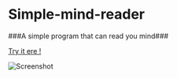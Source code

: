 Simple-mind-reader
==================

###A simple program that can read you mind###

[Try it ere !](http://mindreader.net46.net/)

![Screenshot](http://puu.sh/8uIf4.png)

